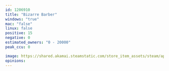 ```yaml
---
id: 1206910
title: "Bizarre Barber"
windows: "true"
mac: "false"
linux: false
positive: 15
negative: 0
estimated_owners: "0 - 20000"
peak_ccu: 0

image: https://shared.akamai.steamstatic.com/store_item_assets/steam/apps/1206910/header.jpg?t=1597963102
opinions:
---
```

